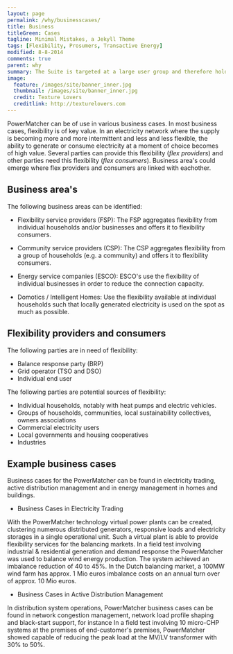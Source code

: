 ```yaml
---
layout: page
permalink: /why/businesscases/
title: Business
titleGreen: Cases
tagline: Minimal Mistakes, a Jekyll Theme
tags: [Flexibility, Prosumers, Transactive Energy]
modified: 8-8-2014
comments: true
parent: why
summary: The Suite is targeted at a large user group and therefore holds various business cases for a variety  of stakeholders. Please read this section to find out how to cash the chips.
image:
  feature: /images/site/banner_inner.jpg
  thumbnail: /images/site/banner_inner.jpg
  credit: Texture Lovers
  creditlink: http://texturelovers.com
---
```


PowerMatcher can be of use in various business cases. In most business cases, flexibility is of key value. In an electricity network where the supply is becoming more and more intermittent and less and less flexible, the ability to generate or consume electricity at a moment of choice becomes of high value. Several parties can provide this flexibility (*flex providers*) and other parties need this flexibility (*flex consumers*). Business area's could emerge where flex providers and consumers are linked with eachother.

## Business area's 
The following business areas can be identified:

*	Flexibility service providers (FSP): The FSP aggregates flexibility from individual households and/or businesses and offers it to flexibility consumers. 

*	Community service providers (CSP): The CSP aggregates flexibility from a group of households (e.g. a community) and offers it to flexibility consumers.

*	Energy service companies (ESCO): ESCO's use the flexibility of individual businesses in order to reduce the connection capacity.

*	Domotics / Intelligent Homes: Use the flexibility available at individual households such that locally generated electricity is used on the spot as much as possible.

## Flexibility providers and consumers

The following parties are in need of flexibility:

* Balance response party (BRP)
* Grid operator (TSO and DSO)
* Individual end user  

The following parties are potential sources of flexibility:

* Individual households, notably with heat pumps and electric vehicles.
* Groups of households, communities, local sustainability collectives, owners associations
* Commercial electricity users
* Local governments and housing cooperatives
* Industries
 
## Example business cases
Business cases for the PowerMatcher can be found in electricity trading, active distribution management and in energy management in homes and buildings.

* Business Cases in Electricity Trading

With the PowerMatcher technology virtual power plants can be created, clustering numerous distributed generators, responsive loads and electricity storages in a single operational unit. Such a virtual plant is able to provide flexibility services for the balancing markets.
In a field test involving industrial & residential generation and demand response the PowerMatcher was used to balance wind energy production. The system achieved an imbalance reduction of 40 to 45%.
In the Dutch balancing market, a 100MW wind farm has approx. 1 Mio euros imbalance costs on an annual turn over of approx. 10 Mio euros.
 
* Business Cases in Active Distribution Management

In distribution system operations, PowerMatcher business cases can be found in network congestion management, network load profile shaping and black-start support, for instance
In a field test involving 10 micro-CHP systems at the premises of end-customer's premises, PowerMatcher showed capable of reducing the peak load at the MV/LV transformer with 30% to 50%.
